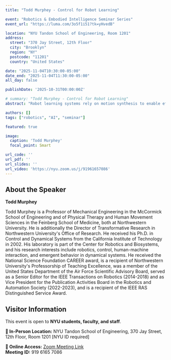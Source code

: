 ```yaml
---
title: "Todd Murphey - Control for Robot Learning"

event: "Robotics & Embodied Intelligence Seminar Series"
event_url: "https://luma.com/3o5f1i51?tk=yHvedB"

location: "NYU Tandon School of Engineering, Room 1201"
address:
  street: "370 Jay Street, 12th Floor"
  city: "Brooklyn"
  region: "NY"
  postcode: "11201"
  country: "United States"

date: "2025-11-04T10:30:00-05:00"
date_end: "2025-11-04T11:30:00-05:00"
all_day: false

publishDate: '2025-10-31T00:00:00Z'

# summary: "Todd Murphey - Control for Robot Learning"
abstract: "Robot learning systems rely on motion synthesis to enable efficient and flexible learning during continuous online deployment. Motion motivated by learning needs can be found throughout natural systems, yet there is surprisingly little known about synthesizing motion to support learning for robotic systems. Moreover, robotic systems will need to collect data autonomously for learning, for instance when isolated for long periods of time or when encountering novel environmental features. Learning goals create a distinct set of control-oriented challenges, including how to choose measures as objectives, synthesize real-time control based on these objectives, impose physics-oriented constraints on learning, and produce analyses that certify performance and safety with limited knowledge. This talk will discuss learning tasks that robots encounter, abstractions that enable regulating information content of observations, and recent progress on algorithms for generating action plans that facilitate learning."

authors: []
tags: ["robotics", "AI", "seminar"]

featured: true

image:
  caption: 'Todd Murphey'
  focal_point: Smart

url_code: ''
url_pdf: ''
url_slides: ''
url_video: 'https://nyu.zoom.us/j/91961657086'
---
```


## About the Speaker

**Todd Murphey**

Todd Murphey is a Professor of Mechanical Engineering in the McCormick School of Engineering and of Physical Therapy and Human Movement Sciences in the Feinberg School of Medicine, both at Northwestern University. He is additionally the Director of Transformative Research in Northwestern University's Office of Research. He received his Ph.D. in Control and Dynamical Systems from the California Institute of Technology in 2002. His laboratory is part of the Center for Robotics and Biosystems, and his research interests include robotics, control, human-machine interaction, and emergent behavior in dynamical systems. He received the National Science Foundation CAREER award, is a recipient of Northwestern University's Professorship of Teaching Excellence, was a member of the United States Department of the Air Force Scientific Advisory Board, served as a Senior Editor for the IEEE Transactions on Robotics (2014-2018) and as Vice President for the Publication Activities Board in the Robotics and Automation Society (2022-2023), and is a recipient of the IEEE RAS Distinguished Service Award.

## Visitor Information

This event is open to **NYU students, faculty, and staff**.

**📍 In-Person Location:** NYU Tandon School of Engineering, 370 Jay Street, 12th Floor, Room 1201 [NYU ID required]

**📍 Online Access:** [Zoom Meeting Link](https://nyu.zoom.us/j/91961657086)  
**Meeting ID:** 919 6165 7086


